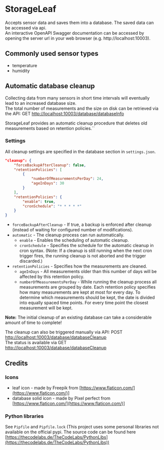 # StorageLeaf

Accepts sensor data and saves them into a database. The saved data can be accessed via api.  
An interactive OpenAPI Swagger documentation can be accessed by opening the server url in your web browser (e.g. http://localhost:10003).

## Commonly used sensor types
- temperature
- humidity

## Automatic database cleanup
Collecting data from many sensors in short time intervals will eventually lead to an increased database size.  
The total number of measurements and the size on disk can be retrieved via the API: GET [http://localhost:10003/database/databaseInfo](http://localhost:10003/database/databaseInfo)

StorageLeaf provides an automatic cleanup procedure that deletes old measurements based on retention policies.``

### Settings
All cleanup settings are specified in the database section in `settings.json`.
```json
"cleanup": {
    "forceBackupAfterCleanup": false,
    "retentionPolicies": [
        {
            "numberOfMeasurementsPerDay": 24,
            "ageInDays": 30
        }
    ],
    "retentionPolicies": {
        "enable": true,
        "cronSchedule": "* * * * *"
    }
}
```

- `forceBackupAfterCleanup` - If true, a backup is enforced after cleanup (instead of waiting for configured number of modifications).
- `automatic` - The cleanup process can run automatically.
  - `enable` - Enables the scheduling of automatic cleanup.
  - `cronSchedule` - Specifies the schedule for the automatic cleanup in cron syntax. (Note: If a cleanup is still running when the next cron trigger fires, the running cleanup is not aborted and the trigger discarded.)
- `retentionPolicies` - Specifies how the measurements are cleaned.
  - `ageInDays` - All measurements older than this number of days will be affected by this retention policy. 
  - `numberOfMeasurementsPerDay` - While running the cleanup process all measurements are grouped by date. Each retention policy specifies how many measurements are kept at most for every day. To determine which measurements should be kept, the date is divided into equally spaced time points. For every time point the closest measurement will be kept.   


**Note:** The initial cleanup of an existing database can take a considerable amount of time to complete!

The cleanup can also be triggered manually via API: POST [http://localhost:10003/database/databaseCleanup](http://localhost:10003/database/databaseCleanup)  
The status is available via GET [http://localhost:10003/database/databaseCleanup](http://localhost:10003/database/databaseCleanup)

## Credits

### Icons
- leaf icon - made by Freepik from [https://www.flaticon.com/](https://www.flaticon.com/)]
- database solid icon - made by Pixel perfect from [https://www.flaticon.com/](https://www.flaticon.com/)]

### Python libraries
See `Pipfile` and `Pipfile.lock`
(This project uses some personal libraries not available on the official pypi. The source code can be found here [https://thecodelabs.de/TheCodeLabs/PythonLibs](https://thecodelabs.de/TheCodeLabs/PythonLibs))
